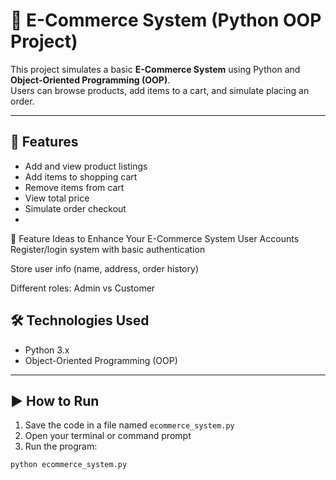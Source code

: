 # 🛒 E-Commerce System (Python OOP Project)

This project simulates a basic **E-Commerce System** using Python and **Object-Oriented Programming (OOP)**.  
Users can browse products, add items to a cart, and simulate placing an order.

---

## 📌 Features

- Add and view product listings
- Add items to shopping cart
- Remove items from cart
- View total price
- Simulate order checkout
- 
🌟 Feature Ideas to Enhance Your E-Commerce System
 User Accounts
Register/login system with basic authentication

Store user info (name, address, order history)

Different roles: Admin vs Customer


## 🛠 Technologies Used

- Python 3.x
- Object-Oriented Programming (OOP)

---

## ▶️ How to Run

1. Save the code in a file named `ecommerce_system.py`
2. Open your terminal or command prompt
3. Run the program:
```bash
python ecommerce_system.py
